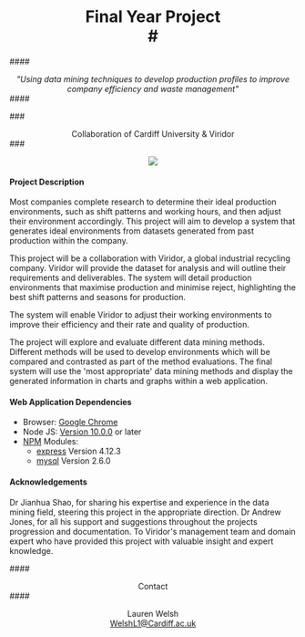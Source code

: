 # <div style="text-align:center;">Final Year Project <div>#

####<div style="text-align:center;">*"Using data mining techniques to develop production profiles to improve company efficiency and waste management"*</div>####

###<div style="text-align:center;">Collaboration of Cardiff University & Viridor </div> ###

<div style="text-align:center;"> 
	<image src="/public/images/cardiff_logo.jpg"></image>
</div>

#### Project Description ####

Most companies complete research to determine their ideal production environments, such as shift patterns and working hours, and then adjust their environment accordingly. This project will aim to develop a system that generates ideal environments from datasets generated from past production within the company. 

This project will be a collaboration with Viridor, a global industrial recycling company.  Viridor will provide the dataset for analysis and will outline their requirements and deliverables.  The system will detail production environments that maximise production and minimise reject, highlighting the best shift patterns and seasons for production.

The system  will enable Viridor to adjust their working environments to improve their efficiency and their rate and quality of production.

The project will explore and evaluate different data mining methods. Different methods will be used to develop environments which will be compared and contrasted as part of the method evaluations. The final system will use the 'most appropriate' data mining methods and display the generated information in charts and graphs within a web application.

#### Web Application Dependencies ####

- Browser: [Google Chrome](https://www.google.com/chrome/browser/desktop/)
- Node JS: [Version 10.0.0](https://nodejs.org/download/) or later
- [NPM](https://docs.npmjs.com/) Modules:
	- [express](https://www.npmjs.com/package/express) Version 4.12.3
	- [mysql](https://www.npmjs.com/package/mysql) Version 2.6.0 

#### Acknowledgements ####

Dr Jianhua Shao, for sharing his expertise and experience in the data mining field, steering this project in the appropriate direction.  Dr Andrew Jones, for all his support and suggestions throughout the projects progression and documentation.  To Viridor's management team and domain expert who have provided this project with valuable insight and expert knowledge.

####<div style="text-align:center;"> Contact </div> ####
<div style="text-align:center;">
	Lauren Welsh <br>
	<a href="mailto:WelshL1@Cardiff.ac.uk">WelshL1@Cardiff.ac.uk</a>
</div>